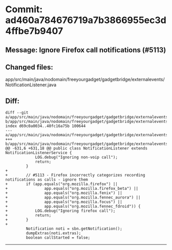 # Commit: ad460a784676719a7b3866955ec3d4ffbe7b9407
## Message: Ignore Firefox call notifications (#5113)
## Changed files:
app/src/main/java/nodomain/freeyourgadget/gadgetbridge/externalevents/NotificationListener.java

## Diff:
```
diff --git a/app/src/main/java/nodomain/freeyourgadget/gadgetbridge/externalevents/NotificationListener.java b/app/src/main/java/nodomain/freeyourgadget/gadgetbridge/externalevents/NotificationListener.java
index d69c0a0034..40fc16a75b 100644
--- a/app/src/main/java/nodomain/freeyourgadget/gadgetbridge/externalevents/NotificationListener.java
+++ b/app/src/main/java/nodomain/freeyourgadget/gadgetbridge/externalevents/NotificationListener.java
@@ -631,6 +631,18 @@ public class NotificationListener extends NotificationListenerService {
             LOG.debug("Ignoring non-voip call");
             return;
         }
+
+        // #5113 - Firefox incorrectly categorizes recording notifications as calls - ignore them
+        if (app.equals("org.mozilla.firefox") ||
+                app.equals("org.mozilla.firefox_beta") ||
+                app.equals("org.mozilla.fenix") ||
+                app.equals("org.mozilla.fennec_aurora") ||
+                app.equals("org.mozilla.focus") ||
+                app.equals("org.mozilla.fennec_fdroid")) {
+            LOG.debug("Ignoring firefox call");
+            return;
+        }
+
         Notification noti = sbn.getNotification();
         dumpExtras(noti.extras);
         boolean callStarted = false;
```
-----------------------------------
